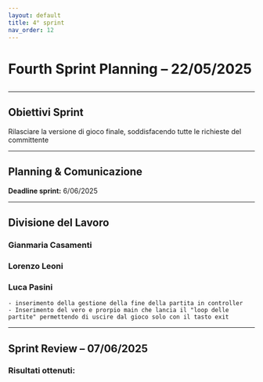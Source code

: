 ```yaml
---
layout: default
title: 4° sprint
nav_order: 12
---
```


# Fourth Sprint Planning – 22/05/2025

##
---

## Obiettivi Sprint

Rilasciare la versione di gioco finale, soddisfacendo tutte le richieste del committente


---

## Planning & Comunicazione


**Deadline sprint:** 6/06/2025

---

## Divisione del Lavoro


### Gianmaria Casamenti


### Lorenzo Leoni


### Luca Pasini
    - inserimento della gestione della fine della partita in controller
    - Inserimento del vero e prorpio main che lancia il "loop delle partite" permettendo di uscire dal gioco solo con il tasto exit
    

---

## Sprint Review – 07/06/2025


### Risultati ottenuti:


